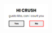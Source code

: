 <div align="center">
  <a href="https://lugh-tuatha.github.io/hands-for-filipinos/">
    <img src="img/readme-2.png" alt="Logo" height="80">
  </a>

</div>
